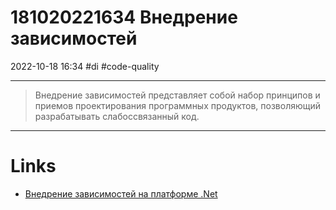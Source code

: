 # 181020221634 Внедрение зависимостей
2022-10-18 16:34
#di #code-quality 
***
>Внедрение зависимостей представляет собой набор принципов и приемов проектирования программных продуктов, позволяющий разрабатывать слабоссвязанный код.

***
# Links
- [Внедрение зависимостей на платформе .Net](Внедрение%20зависимостей%20на%20платформе%20.Net.md)